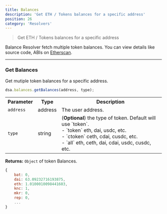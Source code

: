 ```yaml
---
title: Balances
description: 'Get ETH / Tokens balances for a specific address'
position: 26
category: 'Resolvers'
---
```

> Get ETH / Tokens balances for a specific address


Balance Resolver fetch multiple token balances. You can view details like source code, ABIs on [Etherscan](https://etherscan.io/address/0x6B9aE204B9779fbd15Fdbd027c9F0d266A32f0b7#code).

---

### Get Balances

Get mutiple token balances for a specific address.


```javascript
dsa.balances.getBalances(address, type);
```

<table class="table">
  <tr>
    <th>Parameter</th>
    <th>Type</th> 
    <th>Description</th>
  </tr>
  <tr>
    <td><code>address</code></td>
    <td>address</td>
    <td>The user address.</td>
  <tr>
  <tr>
    <td><code>type</code></td>
    <td>string</td>
    <td>(<b>Optional</b>) the type of token. Default will use `token`.<br>
        - `token` eth, dai, usdc, etc.<br>
        - `ctoken` ceth, cdai, cusdc, etc.<br>
        - `all` eth, ceth, dai, cdai, usdc, cusdc, etc.
    </td>
  <tr>
</table>

**Returns:** `Object` of token Balances.

```javascript
{
    bat: 0,
    dai: 63.09232716193875,
    eth: 1.0100010098441603,
    knc: 1,
    mkr: 0,
    rep: 0,
    ...
}
```
